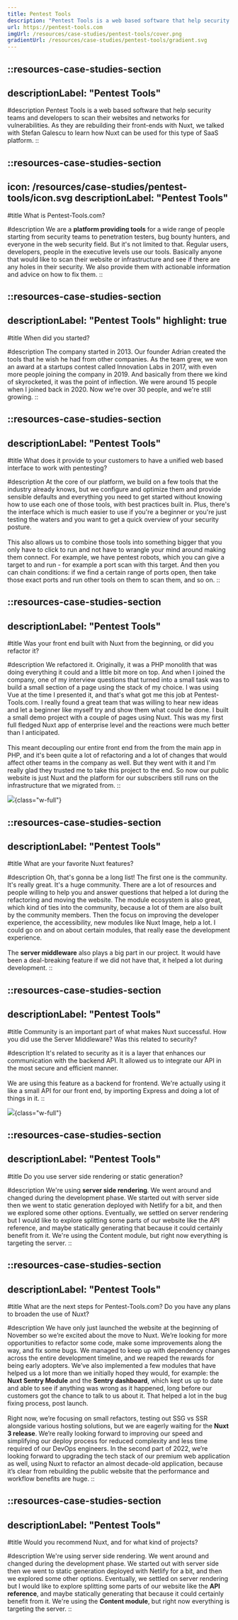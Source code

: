 ```yaml
---
title: Pentest Tools
description: "Pentest Tools is a web based software that help security teams and developers to scan their websites and networks for vulnerabilities."
url: https://pentest-tools.com
imgUrl: /resources/case-studies/pentest-tools/cover.png
gradientUrl: /resources/case-studies/pentest-tools/gradient.svg
---
```


::resources-case-studies-section
---
descriptionLabel: "Pentest Tools"
---

#description
Pentest Tools is a web based software that help security teams and developers to scan their websites and networks for vulnerabilities. As they are rebuilding their front-ends with Nuxt, we talked with Stefan Galescu to learn how Nuxt can be used for this type of SaaS platform.
::

::resources-case-studies-section
---
icon: /resources/case-studies/pentest-tools/icon.svg
descriptionLabel: "Pentest Tools"
---

#title
What is Pentest-Tools.com?

#description
We are a **platform providing tools** for a wide range of people starting from security teams to penetration testers, bug bounty hunters, and everyone in the web security field. But it's not limited to that. Regular users, developers, people in the executive levels use our tools. Basically anyone that would like to scan their website or infrastructure and see if there are any holes in their security. We also provide them with actionable information and advice on how to fix them.
::

::resources-case-studies-section
---
descriptionLabel: "Pentest Tools"
highlight: true
---

#title
When did you started?

#description
The company started in 2013. Our founder Adrian created the tools that he wish he had from other companies. As the team grew, we won an award at a startups contest called Innovation Labs in 2017, with even more people joining the company in 2019. And basically from there we kind of skyrocketed, it was the point of inflection. We were around 15 people when I joined back in 2020. Now we're over 30 people, and we're still growing.
::

::resources-case-studies-section
---
descriptionLabel: "Pentest Tools"
---

#title
What does it provide to your customers to have a unified web based interface to work with pentesting?

#description
At the core of our platform, we build on a few tools that the industry already knows, but we configure and optimize them and provide sensible defaults and everything you need to get started without knowing how to use each one of those tools, with best practices built in. Plus, there's the interface which is much easier to use if you're a beginner or you're just testing the waters and you want to get a quick overview of your security posture.
<br><br>
This also allows us to combine those tools into something bigger that you only have to click to run and not have to wrangle your mind around making them connect. For example, we have pentest robots, which you can give a target to and run - for example a port scan with this target. And then you can chain conditions: if we find a certain range of ports open, then take those exact ports and run other tools on them to scan them, and so on.
::

::resources-case-studies-section
---
descriptionLabel: "Pentest Tools"
---

#title
Was your front end built with Nuxt from the beginning, or did you refactor it?

#description
We refactored it. Originally, it was a PHP monolith that was doing everything it could and a little bit more on top. And when I joined the company, one of my interview questions that turned into a small task was to build a small section of a page using the stack of my choice. I was using Vue at the time I presented it, and that's what got me this job at Pentest-Tools.com. I really found a great team that was willing to hear new ideas and let a beginner like myself try and show them what could be done. I built a small demo project with a couple of pages using Nuxt. This was my first full fledged Nuxt app of enterprise level and the reactions were much better than I anticipated.
<br><br>
This meant decoupling our entire front end from the from the main app in PHP, and it's been quite a lot of refactoring and a lot of changes that would affect other teams in the company as well. But they went with it and I'm really glad they trusted me to take this project to the end. So now our public website is just Nuxt and the platform for our subscribers still runs on the infrastructure that we migrated from.
::

![](/resources/case-studies/pentest-tools/section1.png){class="w-full"}

::resources-case-studies-section
---
descriptionLabel: "Pentest Tools"
---

#title
What are your favorite Nuxt features?

#description
Oh, that's gonna be a long list! The first one is the community. It's really great. It's a huge community. There are a lot of resources and people willing to help you and answer questions that helped a lot during the refactoring and moving the website. The module ecosystem is also great, which kind of ties into the community, because a lot of them are also built by the community members. Then the focus on improving the developer experience, the accessibility, new modules like Nuxt Image, help a lot. I could go on and on about certain modules, that really ease the development experience.
<br><br>
The **server middleware** also plays a big part in our project. It would have been a deal-breaking feature if we did not have that, it helped a lot during development.
::

::resources-case-studies-section
---
descriptionLabel: "Pentest Tools"
---

#title
Community is an important part of what makes Nuxt successful. How you did use the Server Middleware? Was this related to security?

#description
It's related to security as it is a layer that enhances our communication with the backend API. It allowed us to integrate our API in the most secure and efficient manner.
<br><br>
We are using this feature as a backend for frontend. We're actually using it like a small API for our front end, by importing Express and doing a lot of things in it.
::

![](/resources/case-studies/pentest-tools/section2.png){class="w-full"}

::resources-case-studies-section
---
descriptionLabel: "Pentest Tools"
---

#title
Do you use server side rendering or static generation?

#description
We're using **server side rendering**. We went around and changed during the development phase. We started out with server side then we went to static generation deployed with Netlify for a bit, and then we explored some other options. Eventually, we settled on server rendering but I would like to explore splitting some parts of our website like the API reference, and maybe statically generating that because it could certainly benefit from it. We're using the Content module, but right now everything is targeting the server.
::

::resources-case-studies-section
---
descriptionLabel: "Pentest Tools"
---

#title
What are the next steps for Pentest-Tools.com? Do you have any plans to broaden the use of Nuxt?

#description
We have only just launched the website at the beginning of November so we’re excited about the move to Nuxt. We’re looking for more opportunities to refactor some code, make some improvements along the way, and fix some bugs. We managed to keep up with dependency changes across the entire development timeline, and we reaped the rewards for being early adopters. We’ve also implemented a few modules that have helped us a lot more than we initially hoped they would, for example: the **Nuxt Sentry Module** and the **Sentry dashboard**, which kept us up to date and able to see if anything was wrong as it happened, long before our customers got the chance to talk to us about it. That helped a lot in the bug fixing process, post launch.
<br><br>
Right now, we’re focusing on small refactors, testing out SSG vs SSR alongside various hosting solutions, but we are eagerly waiting for the **Nuxt 3 release**. We’re really looking forward to improving our speed and simplifying our deploy process for reduced complexity and less time required of our DevOps engineers. In the second part of 2022, we’re looking forward to upgrading the tech stack of our premium web application as well, using Nuxt to refactor an almost decade-old application, because it’s clear from rebuilding the public website that the performance and workflow benefits are huge.
::

::resources-case-studies-section
---
descriptionLabel: "Pentest Tools"
---

#title
Would you recommend Nuxt, and for what kind of projects?

#description
We're using server side rendering. We went around and changed during the development phase. We started out with server side then we went to static generation deployed with Netlify for a bit, and then we explored some other options. Eventually, we settled on server rendering but I would like to explore splitting some parts of our website like the **API reference**, and maybe statically generating that because it could certainly benefit from it. We're using the **Content module**, but right now everything is targeting the server.
::
